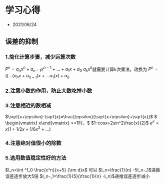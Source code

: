 # 学习心得
- 2021/06/24 

## 误差的抑制

### 1.简化计算步骤，减少运算次数 

$P^{n}=a_{n}x^{n}+a_{n-1}x^{n-1}+...+a_{1}x+a_{0}$
$a_{k}x^{k}$就需要计算k次乘法，改换为
$P^{n}=((...(a_{n}x+a_{n-1})x+...a_{1})x)+a_{0}$


### 2.注意小数的作用，防止大数吃掉小数


### 3.注意相近的数相减

$\sqrt{x+\epsilon}-\sqrt{x}=\frac{\epsilon}{\sqrt{x+\epsilon}+\sqrt{x}}$
$ \begin{vmatrix} x\end{vmatrix} <<1时，$
$1-cosx=2sin^2\frac{x}{2}$
$e^x=x(1+1/2x+1/6x^2+...)$
    
### 4.注意绝对值很小的除数


### 5.选用数值稳定性好的方法
$I_n=\int ^1_0 \frac{x^n}{x+5} {\rm d}x$
可以
$I_n=\frac{1}{n} -5I_n-_1$递推误差逐步放大5倍
$I_n-_1=\frac{1}{5}(\frac{1}{n} -I_n)$递推误差逐步减小
